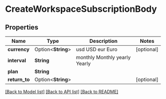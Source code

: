 # CreateWorkspaceSubscriptionBody

## Properties

Name | Type | Description | Notes
------------ | ------------- | ------------- | -------------
**currency** | Option<**String**> |  usd USD eur Euro | [optional]
**interval** | **String** |  monthly Monthly yearly Yearly | 
**plan** | **String** |  | 
**return_to** | Option<**String**> |  | [optional]

[[Back to Model list]](../README.md#documentation-for-models) [[Back to API list]](../README.md#documentation-for-api-endpoints) [[Back to README]](../README.md)


